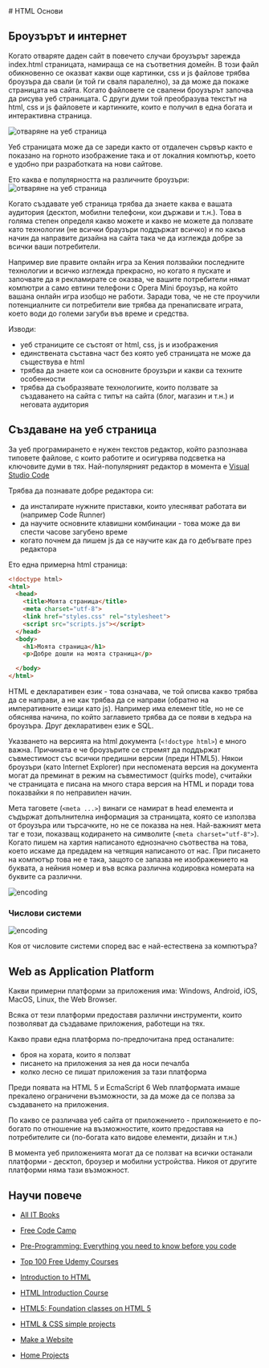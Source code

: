 <link rel="stylesheet" href="./conf/styles.css">
# HTML Основи

## Броузърът и интернет

Когато отваряте даден сайт в повечето случаи броузърът зарежда index.html страницата, намираща се на съответния домейн. В този файл обикновенно се оказват какви още картинки, css и js файлове трябва броузъра да свали (и той ги сваля паралелно), за да може да покаже страницата на сайта. Когато файловете се свалени броузърът започва да рисува уеб страницата. С други думи той преобразува текстът на html, css и js файловете и картинките, които е получил в една богата и интерактивна страница.

![отваряне на уеб страница](./img/1-browser.jpg)

Уеб страницата може да се зареди както от отдалечен сървър както е показано на горното изображение така и от локалния компютър, което е удобно при разработката на нови сайтове.

Ето каква е популярността на различните броузъри:
![отваряне на уеб страница](./img/1-browser-stats.jpg)

Когато създавате уеб страница трябва да знаете каква е вашата аудитория (десктоп, мобилни телефони, кои държави и т.н.). Това в голяма степен определя какво можете и какво не можете да ползвате като технологии (не всички браузъри поддържат всичко) и по какъв начин да направите дизайна на сайта така че да изглежда добре за всички ваши потребители.

Например вие правите онлайн игра за Кения ползвайки последните технологии и всичко изглежда прекрасно, но когато я пускате и започвате да я рекламирате се оказва, че вашите потребители нямат компютри а само евтини телефони с Opera Mini броузър, на който вашана онлайн игра изобщо не работи. Заради това, че не сте проучили потенциалните си потребители вие трябва да пренаписвате играта, което води до големи загуби във време и средства.

Изводи:
- уеб страниците се състоят от html, css, js и изображения
- единствената съставна част без която уеб страницата не може да съществува е html
- трябва да знаете кои са основните броузъри и какви са техните особенности
- трябва да съобразявате технологиите, които ползвате за създаването на сайта с типът на сайта (блог, магазин и т.н.) и неговата аудитория

## Създаване на уеб страница

За уеб програмирането е нужен текстов редактор, който разпознава типовете файлове, с които работите и осигурява подсветка на ключовите думи в тях. Най-популярният редактор в момента е [Visual Studio Code](https://code.visualstudio.com/)

Трябва да познавате добре редактора си:
- да инсталирате нужните приставки, които улесняват работата ви (например Code Runner)
- да научите основните клавишни комбинации - това може да ви спести часове загубено време
- когато почнем да пишем js да се научите как да го дебъгвате през редактора

Ето една примерна html страница:
```html
<!doctype html>
<html>
  <head>
    <title>Моята страница</title>
    <meta charset="utf-8">
    <link href="styles.css" rel="stylesheet">
    <script src="scripts.js"></script>
  </head>
  <body>
    <h1>Моята страница</h1>
    <p>Добре дошли на моята страница</p>

  </body>
</html>
```
HTML е декларативен език - това означава, че той описва какво трябва да се направи, а не как трябва да се направи (обратно на императивните езици като js). Например има елемент title, но не се обяснява начина, по който заглавието трябва да се появи в хедъра на броузъра. Друг декларативен език е SQL.

Указването на версията на html документа (```<!doctype html>```) е много важна. Причината е че броузърите се стремят да поддържат съвместимост със всички предишни версии (преди HTML5). Някои броузъри (като Internet Explorer) при неспомената версия на документа могат да преминат в режим на съвместимост (quirks mode), считайки че страницата е писана на много стара версия на HTML и поради това показвайки я по неправилен начин.

Мета таговете (```<meta ...>```) винаги се намират в head елемента и съдържат допълнителна информация за страницата, която се използва от броузъра или търсачките, но не се показва на нея. Най-важният мета таг е този, показващ кодирането на символите (```<meta charset="utf-8">```). Когато пишем на хартия написаното еднозначно съотвества на това, което искаме да предадем на четящия написаното от нас. При писането на компютър това не е така, защото се запазва не изображението на буквата, а нейния номер и във всяка различна кодировка номерата на буквите са различни.

![encoding](./img/1-encoding.jpg)

### Числови системи

![encoding](./img/1-number-systems.jpg)

Коя от числовите системи според вас е най-естествена за компютъра?

## Web as Application Platform
Какви примерни платформи за приложения има: Windows, Android, iOS, MacОS, Linux, the Web Browser.

Всяка от тези платформи предоставя различни инструменти, които позволяват да създаваме приложения, работещи на тях.

Какво прави една платформа по-предпочитана пред останалите:
- броя на хората, които я ползват
- писането на приложения за нея да носи печалба
- колко лесно се пишат приложения за тази платформа

Преди появата на HTML 5 и EcmaScript 6 Web платформата имаше прекалено ограничени възможности, за да може да се ползва за създаването на приложения.

По какво се различава уеб сайта от приложението - приложението е по-богато по отношение на възможностите, които предоставя на потребителите си (по-богата като видове елементи, дизайн и т.н.)

В момента уеб приложенията могат да се ползват на всички останали платформи - десктоп, броузер и мобилни устройства. Никоя от другите платформи няма тази възможност.

## Научи повече
- [All IT Books](http://www.allitebooks.com/)
- [Free Code Camp](https://learn.freecodecamp.org/)
- [Pre-Programming: Everything you need to know before you code](https://www.udemy.com/pre-programming-everything-you-need-to-know-before-you-code/?couponCode=freeforstudio&ranMID=39197&ranEAID=bt30QTxEyjA&ranSiteID=bt30QTxEyjA-qzjwegqz78Aio7w6r3daMA&LSNPUBID=bt30QTxEyjA)
- [Top 100 Free Udemy Courses](https://www.guru99.com/free-udemy-course.html)
- [Introduction to HTML](https://www.codecademy.com/learn/learn-html)
- [HTML Introduction Course](https://www.udemy.com/html-introduction-course-learn-html-in-2-hours/?ranMID=39197&ranEAID=bt30QTxEyjA&ranSiteID=bt30QTxEyjA-iv0emJr9liSAZdAj.Jth1Q&LSNPUBID=bt30QTxEyjA)
- [HTML5: Foundation classes on HTML 5](https://www.udemy.com/lightroom5/)

- [HTML & CSS simple projects](https://codeclubprojects.org/en-GB/webdev/)
- [Make a Website](https://www.codecademy.com/learn/make-a-website)
- [Home Projects](https://learn.freecodecamp.org/coding-interview-prep/take-home-projects/)